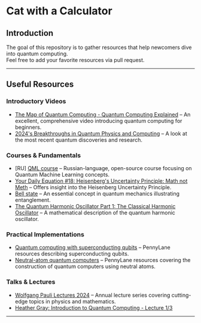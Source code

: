 # Cat with a Calculator

## Introduction

The goal of this repository is to gather resources that help newcomers dive into quantum computing.  
Feel free to add your favorite resources via pull request.

---

## Useful Resources

### Introductory Videos
- [The Map of Quantum Computing - Quantum Computing Explained](https://www.youtube.com/watch?v=-UlxHPIEVqA&t=956s) – An excellent, comprehensive video introducing quantum computing for beginners.
- [2024's Breakthroughs in Quantum Physics and Computing](https://www.youtube.com/watch?v=G0E-SwtfH7s) – A look at the most recent quantum discoveries and research.

### Courses & Fundamentals
- [RU] [QML course](https://quantum-ods.github.io/qmlcourse/book/index.html) – Russian-language, open-source course focusing on Quantum Machine Learning concepts.
- [Your Daily Equation #18: Heisenberg's Uncertainty Principle: Math not Meth](https://www.youtube.com/watch?v=DAtH4VwuFcc) – Offers insight into the Heisenberg Uncertainty Principle.
- [Bell state](https://en.wikipedia.org/wiki/Bell_state) – An essential concept in quantum mechanics illustrating entanglement.
- [The Quantum Harmonic Oscillator Part 1: The Classical Harmonic Oscillator](https://www.youtube.com/watch?v=yG_Ot9rsNaw) – A mathematical description of the quantum harmonic oscillator.

### Practical Implementations
- [Quantum computing with superconducting qubits](https://pennylane.ai/qml/demos/tutorial_sc_qubits) – PennyLane resources describing superconducting qubits.
- [Neutral-atom quantum computers](https://pennylane.ai/qml/demos/tutorial_neutral_atoms) – PennyLane resources covering the construction of quantum computers using neutral atoms.

### Talks & Lectures
- [Wolfgang Pauli Lectures 2024](https://video.ethz.ch/speakers/pauli/2024/47951dc3-59c0-479d-84d4-c472c68a02f5.html) – Annual lecture series covering cutting-edge topics in physics and mathematics.
- [Heather Gray: Introduction to Quantum Computing - Lecture 1/3](https://www.youtube.com/watch?v=DESRI63E9UI&t=3531s&ab_channel=CERNLectures)

---

